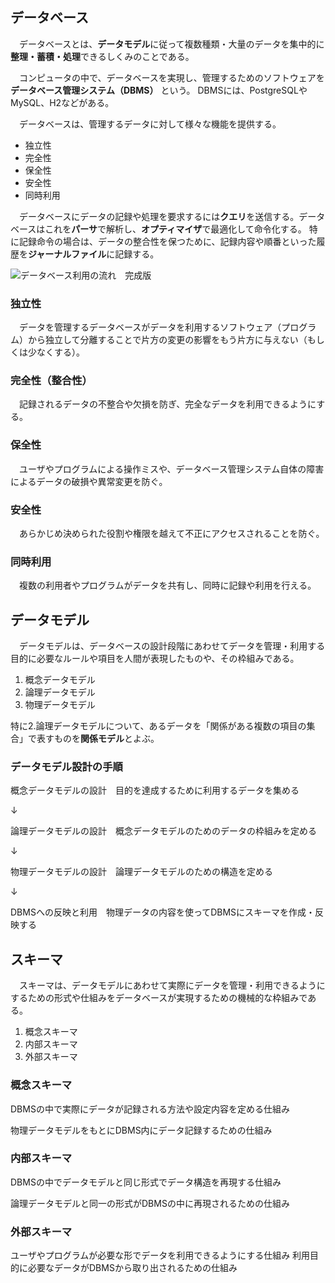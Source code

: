 ## データベース
　データベースとは、**データモデル**に従って複数種類・大量のデータを集中的に**整理・蓄積・処理**できるしくみのことである。

　コンピュータの中で、データベースを実現し、管理するためのソフトウェアを**データベース管理システム（DBMS）** という。
DBMSには、PostgreSQLやMySQL、H2などがある。

　データベースは、管理するデータに対して様々な機能を提供する。
* 独立性
* 完全性
* 保全性
* 安全性
* 同時利用

　データベースにデータの記録や処理を要求するには**クエリ**を送信する。データベースはこれを**パーサ**で解析し、**オプティマイザ**で最適化して命令化する。
特に記録命令の場合は、データの整合性を保つために、記録内容や順番といった履歴を**ジャーナルファイル**に記録する。

![データベース利用の流れ　完成版](https://github.com/b2211700/prmn2023/assets/109058900/03d7a480-6345-450d-817c-3bf662284efe)


### 独立性
　データを管理するデータベースがデータを利用するソフトウェア（プログラム）から独立して分離することで片方の変更の影響をもう片方に与えない（もしくは少なくする）。

### 完全性（整合性）
　記録されるデータの不整合や欠損を防ぎ、完全なデータを利用できるようにする。

### 保全性
　ユーザやプログラムによる操作ミスや、データベース管理システム自体の障害によるデータの破損や異常変更を防ぐ。


### 安全性
　あらかじめ決められた役割や権限を越えて不正にアクセスされることを防ぐ。

### 同時利用
　複数の利用者やプログラムがデータを共有し、同時に記録や利用を行える。
 


## データモデル
　データモデルは、データベースの設計段階にあわせてデータを管理・利用する目的に必要なルールや項目を人間が表現したものや、その枠組みである。
1. 概念データモデル　
2. 論理データモデル
3. 物理データモデル

特に2.論理データモデルについて、あるデータを「関係がある複数の項目の集合」で表すものを**関係モデル**とよぶ。

### データモデル設計の手順
概念データモデルの設計　目的を達成するために利用するデータを集める

↓

論理データモデルの設計　概念データモデルのためのデータの枠組みを定める

↓

物理データモデルの設計　論理データモデルのための構造を定める

↓

DBMSへの反映と利用　物理データの内容を使ってDBMSにスキーマを作成・反映する




## スキーマ
　スキーマは、データモデルにあわせて実際にデータを管理・利用できるようにするための形式や仕組みをデータベースが実現するための機械的な枠組みである。

1. 概念スキーマ
2. 内部スキーマ
3. 外部スキーマ

### 概念スキーマ
DBMSの中で実際にデータが記録される方法や設定内容を定める仕組み

物理データモデルをもとにDBMS内にデータ記録するための仕組み

### 内部スキーマ
DBMSの中でデータモデルと同じ形式でデータ構造を再現する仕組み

論理データモデルと同一の形式がDBMSの中に再現されるための仕組み

### 外部スキーマ
ユーザやプログラムが必要な形でデータを利用できるようにする仕組み
利用目的に必要なデータがDBMSから取り出されるための仕組み





